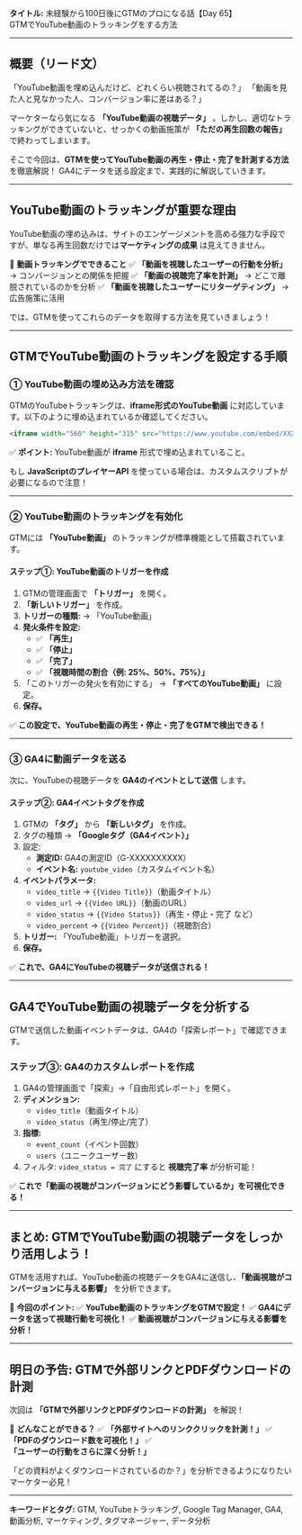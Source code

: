 **タイトル:**
未経験から100日後にGTMのプロになる話【Day 65】\
GTMでYouTube動画のトラッキングをする方法

---

## **概要（リード文）**

「YouTube動画を埋め込んだけど、どれくらい視聴されてるの？」
「動画を見た人と見なかった人、コンバージョン率に差はある？」

マーケターなら気になる **「YouTube動画の視聴データ」** 。しかし、適切なトラッキングができていないと、せっかくの動画施策が **「ただの再生回数の報告」** で終わってしまいます。

そこで今回は、**GTMを使ってYouTube動画の再生・停止・完了を計測する方法** を徹底解説！ GA4にデータを送る設定まで、実践的に解説していきます。

---

## **YouTube動画のトラッキングが重要な理由**

YouTube動画の埋め込みは、サイトのエンゲージメントを高める強力な手段ですが、単なる再生回数だけでは**マーケティングの成果** は見えてきません。

📌 **動画トラッキングでできること**
✅ **「動画を視聴したユーザーの行動を分析」** → コンバージョンとの関係を把握
✅ **「動画の視聴完了率を計測」** → どこで離脱されているのかを分析
✅ **「動画を視聴したユーザーにリターゲティング」** → 広告施策に活用

では、GTMを使ってこれらのデータを取得する方法を見ていきましょう！

---

## **GTMでYouTube動画のトラッキングを設定する手順**

### **① YouTube動画の埋め込み方法を確認**

GTMのYouTubeトラッキングは、**iframe形式のYouTube動画** に対応しています。以下のように埋め込まれているか確認してください。

```html
<iframe width="560" height="315" src="https://www.youtube.com/embed/XXXXXXXXX" allow="autoplay; encrypted-media" allowfullscreen></iframe>
```

✅ **ポイント:** YouTube動画が **iframe** 形式で埋め込まれていること。

もし **JavaScriptのプレイヤーAPI** を使っている場合は、カスタムスクリプトが必要になるので注意！

---

### **② YouTube動画のトラッキングを有効化**

GTMには **「YouTube動画」** のトラッキングが標準機能として搭載されています。

#### **ステップ①: YouTube動画のトリガーを作成**
1. GTMの管理画面で **「トリガー」** を開く。
2. **「新しいトリガー」** を作成。
3. **トリガーの種類:** → 「YouTube動画」
4. **発火条件を設定:**
   - ✅ **「再生」**
   - ✅ **「停止」**
   - ✅ **「完了」**
   - ✅ **「視聴時間の割合（例: 25%、50%、75%）」**
5. 「このトリガーの発火を有効にする」 → **「すべてのYouTube動画」** に設定。
6. **保存。**

✅ **この設定で、YouTube動画の再生・停止・完了をGTMで検出できる！**

---

### **③ GA4に動画データを送る**

次に、YouTubeの視聴データを **GA4のイベントとして送信** します。

#### **ステップ②: GA4イベントタグを作成**

1. GTMの **「タグ」** から **「新しいタグ」** を作成。
2. タグの種類 → **「Googleタグ（GA4イベント）」**
3. 設定:
   - **測定ID:** GA4の測定ID（G-XXXXXXXXXX）
   - **イベント名:** `youtube_video`（カスタムイベント名）
4. **イベントパラメータ:**
   - `video_title` → `{{Video Title}}`（動画タイトル）
   - `video_url` → `{{Video URL}}`（動画のURL）
   - `video_status` → `{{Video Status}}`（再生・停止・完了 など）
   - `video_percent` → `{{Video Percent}}`（視聴割合）
5. **トリガー:** 「YouTube動画」トリガーを選択。
6. **保存。**

✅ **これで、GA4にYouTubeの視聴データが送信される！**

---

## **GA4でYouTube動画の視聴データを分析する**

GTMで送信した動画イベントデータは、GA4の「探索レポート」で確認できます。

### **ステップ③: GA4のカスタムレポートを作成**

1. GA4の管理画面で「探索」→「自由形式レポート」を開く。
2. **ディメンション:**
   - `video_title`（動画タイトル）
   - `video_status`（再生/停止/完了）
3. **指標:**
   - `event_count`（イベント回数）
   - `users`（ユニークユーザー数）
4. フィルタ: `video_status = 完了` にすると **視聴完了率** が分析可能！

✅ **これで「動画の視聴がコンバージョンにどう影響しているか」を可視化できる！**

---

## **まとめ: GTMでYouTube動画の視聴データをしっかり活用しよう！**

GTMを活用すれば、YouTube動画の視聴データをGA4に送信し、**「動画視聴がコンバージョンに与える影響」** を分析できます。

📌 **今回のポイント:**
✅ **YouTube動画のトラッキングをGTMで設定！**
✅ **GA4にデータを送って視聴行動を可視化！**
✅ **動画視聴がコンバージョンに与える影響を分析！**

---

## **明日の予告: GTMで外部リンクとPDFダウンロードの計測**

次回は **「GTMで外部リンクとPDFダウンロードの計測」** を解説！

📌 **どんなことができる？**
✅ **「外部サイトへのリンククリックを計測！」**
✅ **「PDFのダウンロード数を可視化！」**
✅ **「ユーザーの行動をさらに深く分析！」**

「どの資料がよくダウンロードされているのか？」を分析できるようになりたいマーケター必見！

---

**キーワードとタグ:**
GTM, YouTubeトラッキング, Google Tag Manager, GA4, 動画分析, マーケティング, タグマネージャー, データ分析